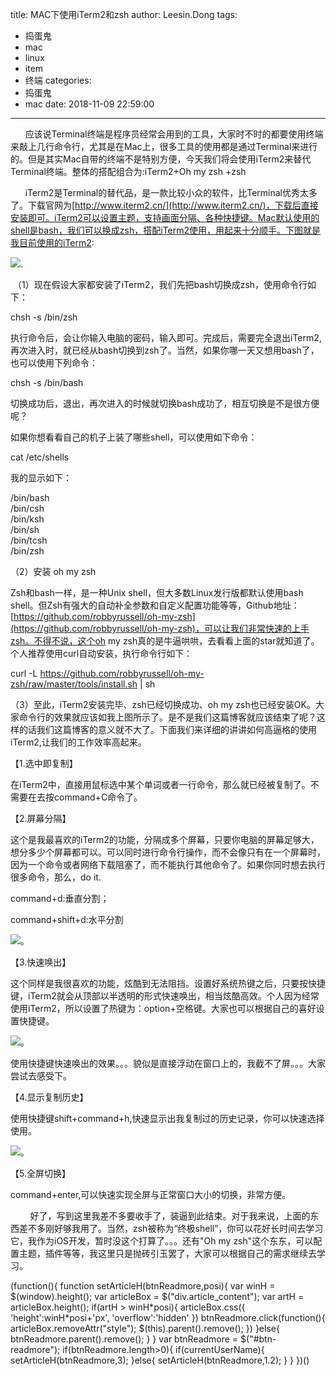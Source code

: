 title: MAC下使用iTerm2和zsh
author: Leesin.Dong
tags:
  - 捣蛋鬼
  - mac
  - linux
  - item
  - 终端
categories:
  - 捣蛋鬼
  - mac
date: 2018-11-09 22:59:00
---
      应该说Terminal终端是程序员经常会用到的工具，大家时不时的都要使用终端来敲上几行命令行，尤其是在Mac上，很多工具的使用都是通过Terminal来进行的。但是其实Mac自带的终端不是特别方便，今天我们将会使用iTerm2来替代Terminal终端。整体的搭配组合为:iTerm2+Oh my zsh +zsh

      iTerm2是Terminal的替代品，是一款比较小众的软件，比Terminal优秀太多了。下载官网为[http://www.iterm2.cn/](http://www.iterm2.cn/)，下载后直接安装即可。iTerm2可以设置主题，支持画面分隔、各种快捷键。Mac默认使用的shell是bash，我们可以换成zsh，搭配iTerm2使用，用起来十分顺手。下图就是我目前使用的iTerm2:

![](https://img-blog.csdn.net/20160110163859824?watermark/2/text/aHR0cDovL2Jsb2cuY3Nkbi5uZXQv/font/5a6L5L2T/fontsize/400/fill/I0JBQkFCMA==/dissolve/70/gravity/Center).

 （1）现在假设大家都安装了iTerm2，我们先把bash切换成zsh，使用命令行如下：

chsh -s /bin/zsh

执行命令后，会让你输入电脑的密码，输入即可。完成后，需要完全退出iTerm2,再次进入时，就已经从bash切换到zsh了。当然，如果你哪一天又想用bash了，也可以使用下列命令：

chsh -s /bin/bash

切换成功后，退出，再次进入的时候就切换bash成功了，相互切换是不是很方便呢？

如果你想看看自己的机子上装了哪些shell，可以使用如下命令：

cat /etc/shells

我的显示如下：

/bin/bash  
/bin/csh  
/bin/ksh  
/bin/sh  
/bin/tcsh  
/bin/zsh

（2）安装 oh my zsh

Zsh和bash一样，是一种Unix shell，但大多数Linux发行版都默认使用bash shell。但Zsh有强大的自动补全参数和自定义配置功能等等，Github地址：[https://github.com/robbyrussell/oh-my-zsh](https://github.com/robbyrussell/oh-my-zsh)，可以让我们非常快速的上手zsh。不得不说，这个oh my zsh真的是牛逼哄哄，去看看上面的star就知道了。个人推荐使用curl自动安装，执行命令行如下：

curl -L https://github.com/robbyrussell/oh-my-zsh/raw/master/tools/install.sh | sh

（3）至此，iTerm2安装完毕、zsh已经切换成功、oh my zsh也已经安装OK。大家命令行的效果就应该如我上图所示了。是不是我们这篇博客就应该结束了呢？这样的话我们这篇博客的意义就不大了。下面我们来详细的讲讲如何高逼格的使用iTerm2,让我们的工作效率高起来。

【1.选中即复制】

在iTerm2中，直接用鼠标选中某个单词或者一行命令，那么就已经被复制了。不需要在去按command+C命令了。

【2.屏幕分隔】

这个是我最喜欢的iTerm2的功能，分隔成多个屏幕，只要你电脑的屏幕足够大，想分多少个屏幕都可以。可以同时进行命令行操作，而不会像只有在一个屏幕时，因为一个命令或者网络下载阻塞了，而不能执行其他命令了。如果你同时想去执行很多命令，那么，do it.

command+d:垂直分割；

command+shift+d:水平分割

![](https://img-blog.csdn.net/20160110170738241?watermark/2/text/aHR0cDovL2Jsb2cuY3Nkbi5uZXQv/font/5a6L5L2T/fontsize/400/fill/I0JBQkFCMA==/dissolve/70/gravity/Center)。

【3.快速唤出】

这个同样是我很喜欢的功能，炫酷到无法阻挡。设置好系统热键之后，只要按快捷键，iTerm2就会从顶部以半透明的形式快速唤出，相当炫酷高效。个人因为经常使用iTerm2，所以设置了热键为：option+空格键。大家也可以根据自己的喜好设置快捷键。

![](https://img-blog.csdn.net/20160110171614291?watermark/2/text/aHR0cDovL2Jsb2cuY3Nkbi5uZXQv/font/5a6L5L2T/fontsize/400/fill/I0JBQkFCMA==/dissolve/70/gravity/Center)。

使用快捷键快速唤出的效果。。。貌似是直接浮动在窗口上的，我截不了屏。。。大家尝试去感受下。

【4.显示复制历史】

使用快捷键shift+command+h,快速显示出我复制过的历史记录，你可以快速选择使用。

![](https://img-blog.csdn.net/20160110173508688?watermark/2/text/aHR0cDovL2Jsb2cuY3Nkbi5uZXQv/font/5a6L5L2T/fontsize/400/fill/I0JBQkFCMA==/dissolve/70/gravity/Center)。

【5.全屏切换】

command+enter,可以快速实现全屏与正常窗口大小的切换，非常方便。

        好了，写到这里我差不多要收手了，装逼到此结束。对于我来说，上面的东西差不多刚好够我用了。当然，zsh被称为“终极shell”，你可以花好长时间去学习它，我作为iOS开发，暂时没这个打算了。。。还有"Oh my zsh"这个东东，可以配置主题，插件等等，我这里只是抛砖引玉罢了，大家可以根据自己的需求继续去学习。

(function(){ function setArticleH(btnReadmore,posi){ var winH = $(window).height(); var articleBox = $("div.article_content"); var artH = articleBox.height(); if(artH > winH\*posi){ articleBox.css({ 'height':winH\*posi+'px', 'overflow':'hidden' }) btnReadmore.click(function(){ articleBox.removeAttr("style"); $(this).parent().remove(); }) }else{ btnReadmore.parent().remove(); } } var btnReadmore = $("#btn-readmore"); if(btnReadmore.length>0){ if(currentUserName){ setArticleH(btnReadmore,3); }else{ setArticleH(btnReadmore,1.2); } } })()